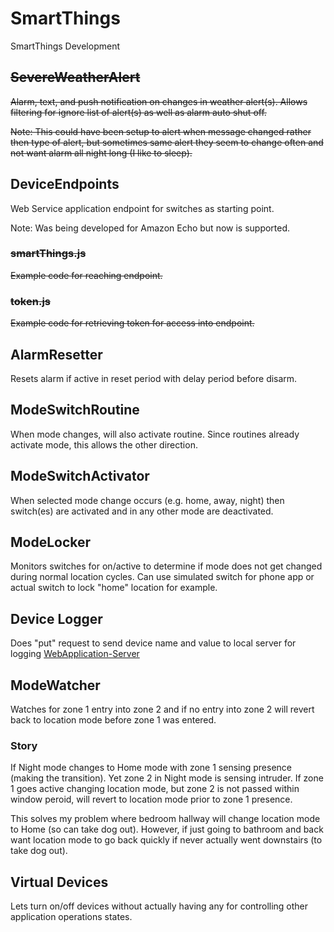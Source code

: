 # SmartThings
SmartThings Development

## <s>SevereWeatherAlert</s>

<s>Alarm, text, and push notification on changes in weather alert(s). Allows filtering for ignore list of alert(s) as well as alarm auto shut off.  

Note: This could have been setup to alert when message changed rather then type of alert, but sometimes same alert they seem to change often and not want alarm all night long (I like to sleep).</s>

## DeviceEndpoints

Web Service application endpoint for switches as starting point.

Note: Was being developed for Amazon Echo but now is supported.

### <s>smartThings.js</s>

<s>Example code for reaching endpoint.</s>

### <s>token.js</s>

<s>Example code for retrieving token for access into endpoint.</s>

## AlarmResetter

Resets alarm if active in reset period with delay period before disarm.

## ModeSwitchRoutine

When mode changes, will also activate routine. Since routines already activate mode, this allows the other direction.

## ModeSwitchActivator

When selected mode change occurs (e.g. home, away, night) then switch(es) are activated and in any other mode are deactivated.

## ModeLocker

Monitors switches for on/active to determine if mode does not get changed during normal location cycles. Can use simulated switch for phone app or actual switch to lock "home" location for example.

## Device Logger

Does "put" request to send device name and value to local server for logging [WebApplication-Server](https://github.com/justinlhudson/WebApplication-Server)

## ModeWatcher

Watches for zone 1 entry into zone 2 and if no entry into zone 2 will revert back to location mode before zone 1 was entered.

### Story

If Night mode changes to Home mode with zone 1 sensing presence (making the transition). Yet zone 2 in Night mode is sensing intruder.  If zone 1 goes active changing location mode, but zone 2 is not passed within window peroid, will revert to location mode prior to zone 1 presence.  

This solves my problem where bedroom hallway will change location mode to Home (so can take dog out).  However, if just going to bathroom and back want location mode to go back quickly if never actually went downstairs (to take dog out).

## Virtual Devices

Lets turn on/off devices without actually having any for controlling other application operations states.
